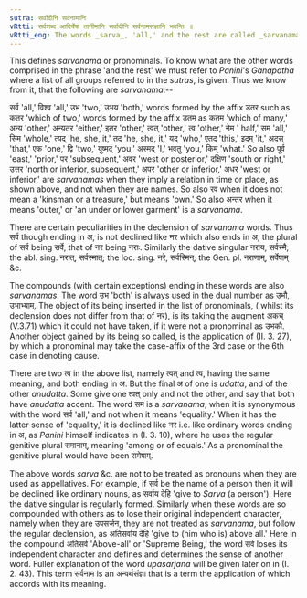 ```yaml
---
sutra: सर्वादीनि सर्वनामानि
vRtti: सर्वशब्द आदिर्येषां तानीमानि सर्वादीनि सर्वनामसंज्ञानि भवन्ति ॥
vRtti_eng: The words _sarva_, 'all,' and the rest are called _sarvanama_ or pronouns.
---
```

This defines _sarvanama_ or pronominals. To know what are the other words comprised in the phrase 'and the rest' we must refer to _Panini_'s _Ganapatha_ where a list of all groups referred to in the _sutras_, is given. Thus we know from it, that the following are _sarvanama_:--

सर्व 'all,' विश्व 'all,' उभ 'two,' उभय 'both,' words formed by the affix डतर such as कतर 'which of two,' words formed by the affix डतम as कतम 'which of many,' अन्य 'other,' अन्यतर 'either,' इतर 'other,' त्वत् 'other,' त्व 'other,' नेम ' half,' सम 'all,' सिम 'whole,' त्यद् 'he, she, it,' तद् 'he, she, it,' यद् 'who,' एतद् 'this,' इदम् 'it,' अदस् 'that,' एक 'one,' द्वि 'two,' युष्मद् 'you,' अस्मद् 'I,' भवतु 'you,' किम् 'what.' So also पूर्व 'east,' 'prior,' पर 'subsequent,' अवर 'west or posterior,' दक्षिण 'south or right,' उत्तर 'north or inferior, subsequent,' अपर 'other or inferior,' अधर 'west or inferior,' are _sarvanamas_ when they imply a relation in time or place, as shown above, and not when they are names. So also रव when it does not mean a 'kinsman or a treasure,' but means 'own.' So also अन्तर when it means 'outer,' or 'an under or lower garment' is a _sarvanama_.

There are certain peculiarities in the declension of _sarvanama_ words. Thus सर्व though ending in अ, is not declined like नर which also ends in अ, the plural of सर्व being सर्वे, that of नर being नराः. Similarly the dative singular नराय, सर्वस्मै; the abl. sing. नरात्, सर्वस्मात्; the loc. sing. नरे, सर्वस्मिन्; the Gen. pl. नराणाम्, सर्वेषाम् &c.

The compounds (with certain exceptions) ending in these words are also _sarvanamas_. The word उभ 'both' is always used in the dual number as उभौ, उभाभ्याम्. The object of its being inserted in the list of pronominals, ( whilst its declension does not differ from that of नर), is its taking the augment अकच् (V.3.71) which it could not have taken, if it were not a pronominal as उभकौ. Another object gained by its being so called, is the application of (II. 3. 27), by which a pronominal may take the case-affix of the 3rd case or the 6th case in denoting cause.

There are two त्व in the above list, namely त्वत् and त्व, having the same meaning, and both ending in अ. But the final अ of one is _udatta_, and of the other _anudatta_. Some give one त्वत् only and not the other, and say that both have _anudatta_ accent. The word सम is a _sarvanama_, when it is synonymous with the word सर्व 'all,' and not when it means 'equality.' When it has the latter sense of 'equality,' it is declined like नर i.e. like ordinary words ending in अ, as _Panini_ himself indicates in (I. 3. 10), where he uses the regular genitive plural समानाम्, meaning 'among or of equals.' As a pronominal the genitive plural would have been समेषाम्.

The above words _sarva_ &c. are not to be treated as pronouns when they are used as appellatives. For example, if सर्व be the name of a person then it will be declined like ordinary nouns, as सर्वाय देहि 'give to _Sarva_ (a person'). Here the dative singular is regularly formed. Similarly when these words are so compounded with others as to lose their original independent character, namely when they are उपसर्जन, they are not treated as _sarvanama_, but follow the regular declension, as अतिसर्वाय देहि 'give to (him who is) above all.' Here in the compound अतिसर्व 'Above-all' or 'Supreme Being,' the word सर्व loses its independent character and defines and determines the sense of another word. Fuller explanation of the word _upasarjana_ will be given later on in (I. 2. 43). This term सर्वनाम is an अन्वर्थसंज्ञा that is a term the application of which accords with its meaning.
